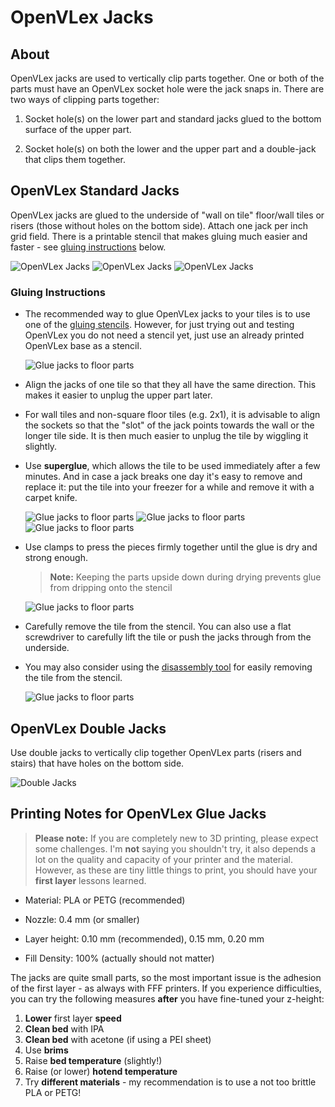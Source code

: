 # OpenVLex Jacks


## About

OpenVLex jacks are used to vertically clip parts together. One or both of the parts must have an OpenVLex socket hole were the jack snaps in. There are two ways of clipping parts together:

1. Socket hole(s) on the lower part and standard jacks glued to the bottom surface of the upper part.

2. Socket hole(s) on both the lower and the upper part and a double-jack that clips them together.


## OpenVLex Standard Jacks

OpenVLex jacks are glued to the underside of "wall on tile" floor/wall tiles or risers (those without holes on the bottom side). Attach one jack per inch grid field. There is a printable stencil that makes gluing much easier and faster - see [gluing instructions](#gluing-instructions) below.

![OpenVLex Jacks](./img/openvlex_jacks.png)
![OpenVLex Jacks](./img/jacks_on_print_plate.jpg)
![OpenVLex Jacks](./img/jacks_in_box.jpg)

### Gluing Instructions

- The recommended way to glue OpenVLex jacks to your tiles is to use one of the [gluing stencils](../gluing-stencil/README.md). However, for just trying out and testing OpenVLex you do not need a stencil yet, just use an already printed OpenVLex base as a stencil.  
  
  ![Glue jacks to floor parts](../gluing-stencil/img/gluing-stencil_1.jpg)

- Align the jacks of one tile so that they all have the same direction. This makes it easier to unplug the upper part later.

- For wall tiles and non-square floor tiles (e.g. 2x1), it is advisable to align the sockets so that the "slot" of the jack points towards the wall or the longer tile side. It is then much easier to unplug the tile by wiggling it slightly.

- Use **superglue**, which allows the tile to be used immediately after a few minutes. And in case a jack breaks one day it's easy to remove and replace it: put the tile into your freezer for a while and remove it with a carpet knife.

  ![Glue jacks to floor parts](../gluing-stencil/img/gluing-stencil_2.jpg)
  ![Glue jacks to floor parts](../gluing-stencil/img/gluing-stencil_3.jpg)
  ![Glue jacks to floor parts](../gluing-stencil/img/gluing-stencil_4.jpg)

- Use clamps to press the pieces firmly together until the glue is dry and strong enough.

   > **Note:** Keeping the parts upside down during drying prevents glue from dripping onto the stencil

  ![Glue jacks to floor parts](../gluing-stencil/img/gluing-stencil_5.jpg)

- Carefully remove the tile from the stencil. You can also use a flat screwdriver to carefully lift the tile or push the jacks through from the underside.

- You may also consider using the [disassembly tool](../disassembly-tool/README.md) for easily removing the tile from the stencil.

  ![Glue jacks to floor parts](../gluing-stencil/img/gluing-stencil_7.jpg)

## OpenVLex Double Jacks

Use double jacks to vertically clip together OpenVLex parts (risers and stairs) that have holes on the bottom side.

![Double Jacks](./img/openvlex_jacks.png)


## Printing Notes for OpenVLex Glue Jacks

> **Please note:** If you are completely new to 3D printing, please expect some challenges. I'm **not** saying you shouldn't try, it also depends a lot on the quality and capacity of your printer and the material. However, as these are tiny little things to print, you should have your **first layer** lessons learned.

- Material: PLA or PETG (recommended)

- Nozzle: 0.4 mm (or smaller)

- Layer height: 0.10 mm (recommended), 0.15 mm, 0.20 mm

- Fill Density: 100% (actually should not matter)

The jacks are quite small parts, so the most important issue is the adhesion of the first layer - as always with FFF printers. If you experience difficulties, you can try the following measures **after** you have fine-tuned your z-height:

1. **Lower** first layer **speed**
2. **Clean bed** with IPA
3. **Clean bed** with acetone (if using a PEI sheet)
4. Use **brims**
5. Raise **bed temperature** (slightly!)
6. Raise (or lower) **hotend temperature**
7. Try **different materials** - my recommendation is to use a not too brittle PLA or PETG!
